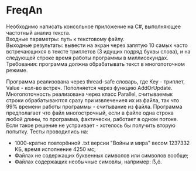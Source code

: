 # FreqAn
Необходимо написать консольное приложение на C#, выполняющее частотный анализ текста.  
Входные параметры: путь к текстовому файлу.  
Выходные результаты: вывести на экран через запятую 10 самых часто встречающихся в тексте триплетов (3 идущих подряд буквы слова), и на следующей строке время работы программы в миллисекундах.  
Требования: программа должна обрабатывать текст в многопоточном режиме.  

Программа реализована через thread-safe словарь, где Key - триплет, Value - кол-во встреч. Пополняется через функцию AddOrUpdate.
Многопоточность реализована через класс Parallel, считываемык строки обрабатываются сразу при извлечениея их из файла, так что 99% времени работы программы - считывание из файла.
Программа предполагает что файл многострочный, если в файле одна строка любой длины, то программа, фактически, работает в одном потоке. Если такое решение не устраивает - хотелось бы получить вторую попытку.
Тесты проводились на:  
 - 1000-кратно повторённой .txt версии "Войны и мира" весом 1237332 КБ, время исполнение 4250 мс;
 - Файлах не содержащих буквенных символов или символов вообще;  
 - Файлах содержащих необычные симовлы, например: ẞ,ö.

